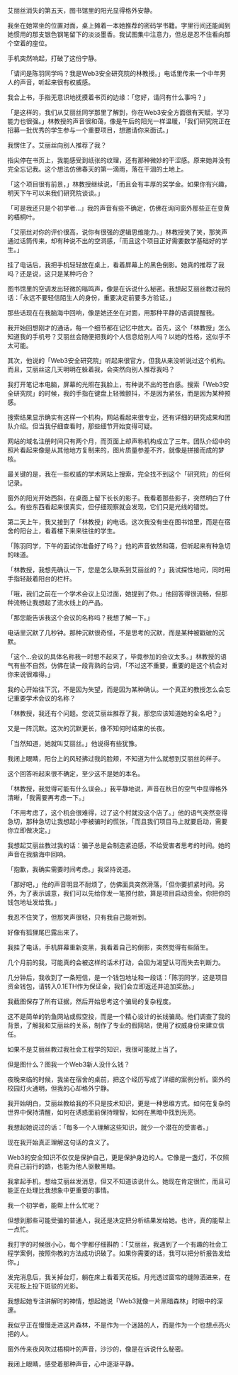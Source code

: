 艾丽丝消失的第五天，图书馆里的阳光显得格外安静。

我坐在她常坐的位置对面，桌上摊着一本她推荐的密码学书籍。字里行间还能闻到她惯用的那支银色钢笔留下的淡淡墨香。我试图集中注意力，但总是忍不住看向那个空着的座位。

手机突然响起，打破了这份宁静。

「请问是陈羽同学吗？我是Web3安全研究院的林教授。」电话里传来一个中年男人的声音，听起来很有权威感。

我合上书，手指无意识地抚摸着书页的边缘：「您好，请问有什么事吗？」

「是这样的，我们从艾丽丝同学那里了解到，你在Web3安全方面很有天赋，学习能力也很强。」林教授的声音很和蔼，像是午后的阳光一样温暖，「我们研究院正在招募一批优秀的学生参与一个重要项目，想邀请你来面试。」

我愣住了。艾丽丝向别人推荐了我？

指尖停在书页上，我能感受到纸张的纹理，还有那种微妙的干涩感。原来她并没有完全忘记我。这个想法仿佛春天的第一滴雨，落在干涸的土地上。

「这个项目很有前景，」林教授继续说，「而且会有丰厚的奖学金。如果你有兴趣，明天下午可以来我们研究院谈谈。」

「可是我还只是个初学者...」我的声音有些不确定，仿佛在询问窗外那些正在变黄的梧桐叶。

「艾丽丝对你的评价很高，说你有很强的逻辑思维能力。」林教授笑了笑，那笑声通过话筒传来，却有种说不出的空洞感，「而且这个项目正好需要数学基础好的学生。」

挂了电话后，我把手机轻轻放在桌上，看着屏幕上的黑色倒影。她真的推荐了我吗？还是说，这只是某种巧合？

图书馆里的空调发出轻微的嗡鸣声，像是在诉说什么秘密。我想起艾丽丝教过我的话：「永远不要轻信陌生人的身份，重要决定前要多方验证。」

那些话现在在我脑海中回响，像是她还坐在对面，用那种平静的语调提醒我。

我开始回想刚才的通话，每一个细节都在记忆中放大。首先，这个「林教授」怎么知道我的手机号？艾丽丝会随便把我的个人信息给别人吗？以她的性格，这似乎不太可能。

其次，他说的「Web3安全研究院」听起来很官方，但我从来没听说过这个机构。而且，艾丽丝这几天明明在躲着我，会突然向别人推荐我吗？

我打开笔记本电脑，屏幕的光照在我脸上，有种说不出的苍白感。搜索「Web3安全研究院」的时候，我的手指在键盘上轻微颤抖，不是因为紧张，而是因为某种预感。

搜索结果显示确实有这样一个机构，网站看起来很专业，还有详细的研究成果和团队介绍。但当我仔细查看时，那些细节开始变得可疑。

网站的域名注册时间只有两个月，而页面上却声称机构成立了三年。团队介绍中的照片看起来像是从其他地方复制来的，图片质量参差不齐，就像是拼接而成的梦核。

最关键的是，我在一些权威的学术网站上搜索，完全找不到这个「研究院」的任何记录。

窗外的阳光开始西斜，在桌面上留下长长的影子。我看着那些影子，突然明白了什么。有些东西看起来很真实，但仔细观察就会发现，它们只是光线的错觉。

第二天上午，我又接到了「林教授」的电话。这次我没有坐在图书馆里，而是在宿舍的阳台上，看着楼下来来往往的学生。

「陈羽同学，下午的面试你准备好了吗？」他的声音依然和蔼，但听起来有种急切的味道。

「林教授，我想先确认一下，您是怎么联系到艾丽丝的？」我试探性地问，同时用手指轻敲着阳台的栏杆。

「哦，我们之前在一个学术会议上见过面，她提到了你。」他回答得很流畅，但那种流畅让我想起了流水线上的产品。

「那您能告诉我这个会议的名称吗？我想了解一下。」

电话里沉默了几秒钟。那种沉默很奇怪，不是思考的沉默，而是某种被戳破的沉默。

「这个...会议的具体名称我一时想不起来了，毕竟参加的会议太多。」林教授的语气有些不自然，仿佛在读一段背熟的台词，「不过这不重要，重要的是这个机会对你来说很难得。」

我的心开始往下沉，不是因为失望，而是因为某种确认。一个真正的教授怎么会忘记重要学术会议的名称？

「林教授，我还有个问题。您说艾丽丝推荐了我，那您应该知道她的全名吧？」

又是一阵沉默。这次的沉默更长，像不知何时结束的长夜。

「当然知道，她就叫艾丽丝。」他说得有些犹豫。

我闭上眼睛，阳台上的风轻拂过我的脸颊，不知道为什么就想到艾丽丝的样子。

这个回答听起来很不确定，至少这不是她的本名。

「林教授，我觉得可能有什么误会。」我平静地说，声音在秋日的空气中显得格外清晰，「我需要再考虑一下。」

「不用考虑了，这个机会很难得，过了这个村就没这个店了。」他的语气突然变得急切，那种急切让我想起小李被骗时的慌张，「而且我们项目马上就要启动，需要你立即做决定。」

我想起艾丽丝教过我的话：骗子总是会制造紧迫感，不给受害者思考的时间。她的声音在我脑海中回响。

「抱歉，我确实需要时间考虑。」我坚持说道。

「那好吧，」他的声音明显不耐烦了，仿佛面具突然滑落，「但你要抓紧时间。另外，为了表示诚意，我们可以先给你发一笔预付款，算是项目启动资金。你把你的钱包地址发给我。」

我忍不住笑了，但那笑声很轻，只有我自己能听到。

好像有狐狸尾巴露出来了。

我挂了电话，手机屏幕重新变黑，我看着自己的倒影，突然觉得有些陌生。

几个月前的我，可能真的会被这样的话术打动，会因为渴望认可而失去判断力。

几分钟后，我收到了一条短信，是一个钱包地址和一段话：「陈羽同学，这是项目资金钱包，请转入0.1ETH作为保证金，我们会立即返还并追加奖励。」

我截图保存了所有证据，然后开始思考这个骗局的复杂程度。

这不是简单的钓鱼网站或假空投，而是一个精心设计的长线骗局。他们调查了我的背景，了解我和艾丽丝的关系，制作了专业的假网站，使用了权威身份来建立信任。

如果不是艾丽丝教过我社会工程学的知识，我很可能就上当了。

但是图什么？图我一个Web3新人没什么钱？

夜晚来临的时候，我坐在宿舍的桌前，把这个经历写成了详细的案例分析。窗外的校园灯火通明，但我的心却格外宁静。

我开始明白，艾丽丝教给我的不只是技术知识，更是一种思维方式。如何在复杂的世界中保持清醒，如何在诱惑面前保持理智，如何在黑暗中找到光亮。

我想起她说过的话：「每多一个人理解这些知识，就少一个潜在的受害者。」

现在我开始真正理解这句话的含义了。

Web3的安全知识不仅仅是保护自己，更是保护身边的人。它像是一盏灯，不仅照亮自己前行的路，也能为他人驱散黑暗。

我拿起手机，想给艾丽丝发消息，但又不知道该说什么。她现在肯定很忙，而且可能正在处理比我想象中更重要的事情。

我一个初学者，能帮上什么忙呢？

但想到那些可能受骗的普通人，我还是决定把分析结果发给她。也许，真的能帮上一点忙。

我打字的时候很小心，每个字都仔细斟酌：「艾丽丝，我遇到了一个有趣的社会工程学案例，按照你教的方法成功识破了。如果你需要的话，我可以把分析报告发给你。」

发完消息后，我关掉台灯，躺在床上看着天花板。月光透过窗帘的缝隙洒进来，在天花板上投下斑驳的光影。

我想起她专注讲解时的神情，想起她说「Web3就像一片黑暗森林」时眼中的深邃。

我似乎正在慢慢走进这片森林，不是作为一个迷路的人，而是作为一个也想点亮火把的人。

窗外传来夜风吹过梧桐叶的声音，沙沙的，像是在诉说什么秘密。

我闭上眼睛，感受着那种声音，心中逐渐平静。